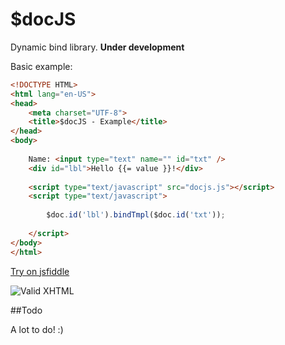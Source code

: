 $docJS
======

Dynamic bind library. **Under development**

Basic example:

```html
<!DOCTYPE HTML>
<html lang="en-US">
<head>
	<meta charset="UTF-8">
	<title>$docJS - Example</title>
</head>
<body>
	
	Name: <input type="text" name="" id="txt" />
	<div id="lbl">Hello {{= value }}!</div>	
	
	<script type="text/javascript" src="docjs.js"></script>
	<script type="text/javascript">
	
		$doc.id('lbl').bindTmpl($doc.id('txt'));
		
	</script>
</body>
</html>
```

[Try on jsfiddle](http://jsfiddle.net/Diullei/cNdrz/)

![Valid XHTML](https://raw.github.com/Diullei/DocJS/master/basic_example.png)

##Todo

A lot to do! :)